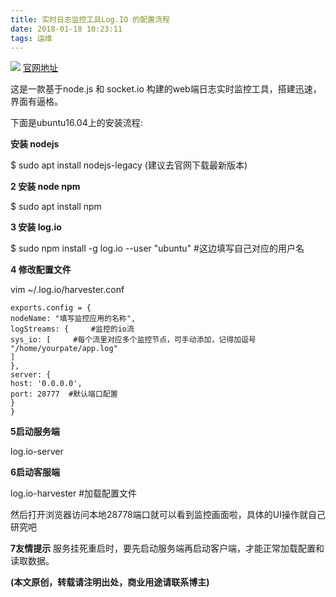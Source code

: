```yaml
---
title: 实时日志监控工具Log.IO 的配置流程
date: 2018-01-18 10:23:11
tags: 运维
---
```


![](http://logio.org/screen_detail.jpg)
[官网地址](http://logio.org/)

这是一款基于node.js 和 socket.io 构建的web端日志实时监控工具，搭建迅速，界面有逼格。

下面是ubuntu16.04上的安装流程:

 

**安装 nodejs**    

$ sudo apt install nodejs-legacy   (建议去官网下载最新版本)

**2 安装 node npm**   
 
$ sudo apt install npm 

**3 安装 log.io**    

$ sudo npm install -g log.io --user "ubuntu"   #这边填写自己对应的用户名      

**4  修改配置文件**    

   vim ~/.log.io/harvester.conf

    exports.config = {
    nodeName: "填写监控应用的名称",
    logStreams: {     #监控的io流
    sys_io: [     #每个流里对应多个监控节点，可手动添加，记得加逗号
    "/home/yourpate/app.log"
    ]
    },
    server: {
    host: '0.0.0.0',
    port: 28777  #默认端口配置
    }
    }

**5启动服务端**   

log.io-server

**6启动客服端**   

log.io-harvester  #加载配置文件

然后打开浏览器访问本地28778端口就可以看到监控画面啦，具体的UI操作就自己研究吧

**7友情提示**
服务挂死重启时，要先启动服务端再启动客户端，才能正常加载配置和读取数据。

**(本文原创，转载请注明出处，商业用途请联系博主)**